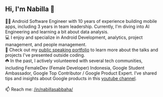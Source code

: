 ## Hi, I'm Nabilla 👋

🧕🏼 Android Software Engineer with 10 years of experience building mobile apps, including 3 years in team leadership. Currently, I'm diving into AI Engineering and learning a bit about data analysis. <br>
💻 I enjoy and specialize in Android Development, analytics, project management, and people management. <br>
🎤 Check out my [public speaking portfolio](https://github.com/nabillasab/nabillasab/blob/main/public-speaking.md) to learn more about the talks and projects I've presented outside coding.<br>
☘️ In the past, I actively volunteered with several tech communities, including FemaleDev (Female Developer) Indonesia, Google Student Ambassador, Google Top Contributor / Google Product Expert. I’ve shared tips and insights about Google products in this [youtube channel](https://www.youtube.com/@RiaAvelineNabilla). <br><br>
📫 Reach me: [/in/nabillasabbaha/](https://www.linkedin.com/in/nabillasabbaha/)
